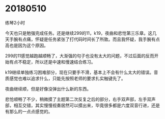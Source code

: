 # 20180510

练琴2小时

今天也只是勉强完成任务。还是继续299的11，k19，夜曲和悲怆第三乐章。这几天手腕有点痛，怀疑是任务紧张了打代码时间长了所致。而且我怀疑，我手腕有点高也是因为这个原因。

299的11感觉越跑越顺畅了，大渐强的句子也没有太大的问题，不过后面的反而开始有点不稳定，所以还是中速和慢速结合练习。

k19继续单独练习困难部分，现在只要手不滑，基本上不会有什么太大的错误。音质感觉也难以追求什么，只能先按照老师的要求扎实触键先了。

夜曲继续顺，但是好像没弹出什么新的东西。

悲怆顺畅了不少，稍微摸了主题第二次反复之后的部分，右手双声部，左手双声部，相互交错，其实慢慢视奏居然可以摸出来，毕竟很多都是六度双音行进，还是有那么的一点点感觉的。
